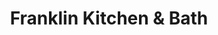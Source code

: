 ---
title: "Franklin Kitchen & Bath"
url: /franklin-square/franklin-kitchen-und-bath/
shop: Küchen
---